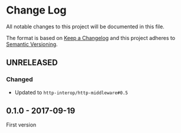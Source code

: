 # Change Log
All notable changes to this project will be documented in this file.

The format is based on [Keep a Changelog](http://keepachangelog.com/) 
and this project adheres to [Semantic Versioning](http://semver.org/).

## UNRELEASED

### Changed

* Updated to `http-interop/http-middleware#0.5`

## 0.1.0 - 2017-09-19

First version
